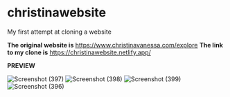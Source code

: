 # christinawebsite
My first attempt at cloning a website


**The original website is** https://www.christinavanessa.com/explore
**The link to my clone is** https://christinawebsite.netlify.app/



**PREVIEW**

![Screenshot (397)](https://user-images.githubusercontent.com/68056104/109387317-b17e5080-78f8-11eb-8b04-1430a34e47e5.png)
![Screenshot (398)](https://user-images.githubusercontent.com/68056104/109387324-bf33d600-78f8-11eb-97b5-f1d2db141d62.png)
![Screenshot (399)](https://user-images.githubusercontent.com/68056104/109387334-c8bd3e00-78f8-11eb-8aed-ece0437cb7af.png)
![Screenshot (396)](https://user-images.githubusercontent.com/68056104/109387344-d2df3c80-78f8-11eb-8585-2cfd796e23d2.png)
